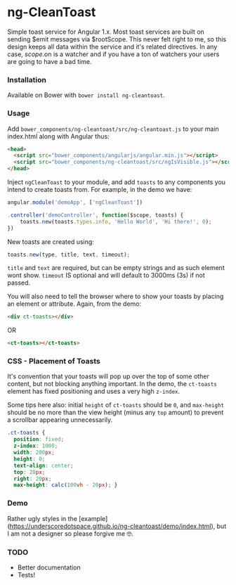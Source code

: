 # ng-CleanToast

Simple toast service for Angular 1.x. Most toast services are built on sending $emit messages via $rootScope. This never felt right to me, so this design keeps all data within the service and it's related directives. In any case, $scope.$on is a watcher and if you have a ton of watchers your users are going to have a bad time. 

### Installation
Available on Bower with `bower install ng-cleantoast`. 

### Usage
Add `bower_components/ng-cleantoast/src/ng-cleantoast.js` to your main index.html along with Angular thus: 

````html
<head>
  <script src="bower_components/angularjs/angular.min.js"></script>
  <script src="bower_components/ng-cleantoast/src/ngIsVisible.js"></script>
</head>
````

Inject `ngCleanToast` to your module, and add `toasts` to any components you intend to create toasts from. For example, in the demo we have: 

````javascript
angular.module('demoApp', ['ngCleanToast'])

.controller('demoController', function($scope, toasts) {
    toasts.new(toasts.types.info, 'Hello World', 'Hi there!', 0);
})
````

New toasts are created using: 

````javascript
toasts.new(type, title, text, timeout);
````

`title` and `text` are required, but can be empty strings and as such element wont show. `timeout` IS optional and will default to 3000ms (3s) if not passed. 

You will also need to tell the browser where to show your toasts by placing an element or attribute. Again, from the demo: 

````html
<div ct-toasts></div>
````

OR

````html
<ct-toasts></ct-toasts>
````

### CSS - Placement of Toasts
It's convention that your toasts will pop up over the top of some other content, but not blocking anything important. In the demo, the `ct-toasts` element has fixed positioning and uses a very high `z-index`. 

Some tips here also: initial `height` of `ct-toasts` should be `0`, and `max-height` should be no more than the view height (minus any `top` amount) to prevent a scrollbar appearing unnecessarily. 

````css
.ct-toasts {
  position: fixed;
  z-index: 1000;
  width: 200px;
  height: 0;
  text-align: center;
  top: 20px;
  right: 20px;
  max-height: calc(100vh - 20px); }
````

### Demo
Rather ugly styles in the [example] (https://underscoredotspace.github.io/ng-cleantoast/demo/index.html), but I am not a designer so please forgive me 🤓. 

### TODO
- Better documentation
- Tests!